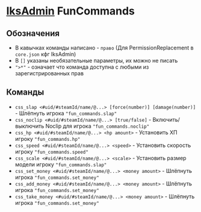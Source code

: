 ﻿# [IksAdmin](https://github.com/Iksix/Iks_Admin) FunCommands

## Обозначения
- В кавычках команды написано - `право` (Для PermissionReplacement в `core.json` кфг IksAdmin)
- В `[]` указаны необязательные параметры, их можно не писать
- `">*"` - означает что команда доступна с любыми из зарегистрированных прав

## Команды
- `css_slap <#uid/#steamId/name/@...> [force(number)] [damage(number)]` - Шлёпнуть игрока `"fun_commands.slap"` 
- `css_noclip <#uid/#steamId/name/@...> [true/false]` - Включить/выключить Noclip для игрока `"fun_commands.noclip"` 
- `css_hp <#uid/#steamId/name/@...> <hp amount>` - Установить ХП игроку `"fun_commands.hp"` 
- `css_speed <#uid/#steamId/name/@...> <speed>` - Установить скорость игроку `"fun_commands.speed"` 
- `css_scale <#uid/#steamId/name/@...> <scale>` - Установить размер модели игроку `"fun_commands.slap"` 
- `css_set_money <#uid/#steamId/name/@...> <money amount>` - Шлёпнуть игрока `"fun_commands.set_money"` 
- `css_add_money <#uid/#steamId/name/@...> <money amount>` - Шлёпнуть игрока `"fun_commands.set_money"` 
- `css_take_money <#uid/#steamId/name/@...> <money amount>` - Шлёпнуть игрока `"fun_commands.set_money"` 
